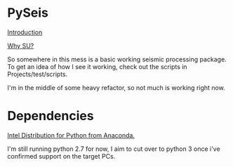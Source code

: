 PySeis
======

[Introduction](https://github.com/stuliveshere/PySeis/blob/master/docs/notebooks/1.0%20Introduction%20to%20PySeis.ipynb)

[Why SU?](https://github.com/stuliveshere/PySeis/blob/master/docs/notebooks/2.0%20The%20SU%20interface.ipynb)

So somewhere in this mess is a basic working seismic processing package.  To get an idea of how I see it working, check out the scripts in Projects/test/scripts.

I'm in the middle of some heavy refactor, so not much is working right now.

Dependencies
==========

[Intel Distribution for Python from Anaconda.](https://software.intel.com/en-us/articles/using-intel-distribution-for-python-with-anaconda)

I'm still running python 2.7 for now, I aim to cut over to python 3 once i've confirmed support on the target PCs.
